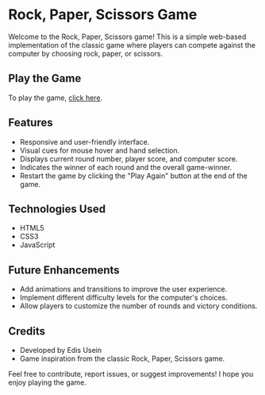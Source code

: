 # Rock, Paper, Scissors Game

Welcome to the Rock, Paper, Scissors game! This is a simple web-based implementation of the classic game where players can compete against the computer by choosing rock, paper, or scissors.

## Play the Game

To play the game, [click here](https://shockwawe1000.github.io/Rock-Paper-Scissors/).

## Features

- Responsive and user-friendly interface.
- Visual cues for mouse hover and hand selection.
- Displays current round number, player score, and computer score.
- Indicates the winner of each round and the overall game-winner.
- Restart the game by clicking the "Play Again" button at the end of the game.

## Technologies Used

- HTML5
- CSS3
- JavaScript

## Future Enhancements

- Add animations and transitions to improve the user experience.
- Implement different difficulty levels for the computer's choices.
- Allow players to customize the number of rounds and victory conditions.


## Credits

- Developed by Edis Usein
- Game inspiration from the classic Rock, Paper, Scissors game.


Feel free to contribute, report issues, or suggest improvements! I hope you enjoy playing the game.

